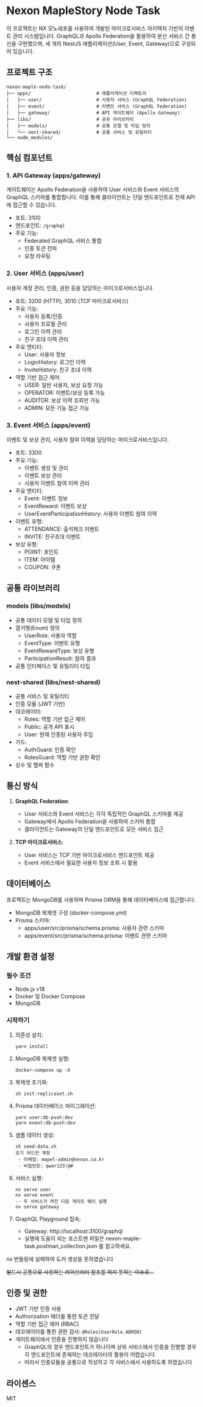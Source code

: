 # Nexon MapleStory Node Task

이 프로젝트는 NX 모노레포를 사용하여 개발된 마이크로서비스 아키텍처 기반의 이벤트 관리 시스템입니다. GraphQL과 Apollo Federation을 활용하여 분산 서비스 간 통신을 구현했으며, 세 개의 NestJS 애플리케이션(User, Event, Gateway)으로 구성되어 있습니다.

## 프로젝트 구조

```
nexon-maple-node-task/
├── apps/                        # 애플리케이션 디렉토리
│   ├── user/                    # 사용자 서비스 (GraphQL Federation)
│   ├── event/                   # 이벤트 서비스 (GraphQL Federation)
│   ├── gateway/                 # API 게이트웨이 (Apollo Gateway)
├── libs/                        # 공유 라이브러리
│   ├── models/                  # 공통 모델 및 타입 정의
│   └── nest-shared/             # 공통 서비스 및 유틸리티
└── node_modules/
```

## 핵심 컴포넌트

### 1. API Gateway (apps/gateway)

게이트웨이는 Apollo Federation을 사용하여 User 서비스와 Event 서비스의 GraphQL 스키마를 통합합니다. 이를 통해 클라이언트는 단일 엔드포인트로 전체 API에 접근할 수 있습니다.

- 포트: 3100
- 엔드포인트: `/graphql`
- 주요 기능:
  - Federated GraphQL 서비스 통합
  - 인증 토큰 전파
  - 요청 라우팅

### 2. User 서비스 (apps/user)

사용자 계정 관리, 인증, 권한 등을 담당하는 마이크로서비스입니다.

- 포트: 3200 (HTTP), 3010 (TCP 마이크로서비스)
- 주요 기능:
  - 사용자 등록/인증
  - 사용자 프로필 관리
  - 로그인 이력 관리
  - 친구 초대 이력 관리
- 주요 엔티티:
  - User: 사용자 정보
  - LoginHistory: 로그인 이력
  - InviteHistory: 친구 초대 이력
- 역할 기반 접근 제어:
  - USER: 일반 사용자, 보상 요청 가능
  - OPERATOR: 이벤트/보상 등록 가능
  - AUDITOR: 보상 이력 조회만 가능
  - ADMIN: 모든 기능 접근 가능

### 3. Event 서비스 (apps/event)

이벤트 및 보상 관리, 사용자 참여 이력을 담당하는 마이크로서비스입니다.

- 포트: 3300
- 주요 기능:
  - 이벤트 생성 및 관리
  - 이벤트 보상 관리
  - 사용자 이벤트 참여 이력 관리
- 주요 엔티티:
  - Event: 이벤트 정보
  - EventReward: 이벤트 보상
  - UserEventParticipationHistory: 사용자 이벤트 참여 이력
- 이벤트 유형:
  - ATTENDANCE: 출석체크 이벤트
  - INVITE: 친구초대 이벤트
- 보상 유형:
  - POINT: 포인트
  - ITEM: 아이템
  - COUPON: 쿠폰

## 공통 라이브러리

### models (libs/models)

- 공통 데이터 모델 및 타입 정의
- 열거형(Enum) 정의
  - UserRole: 사용자 역할
  - EventType: 이벤트 유형
  - EventRewardType: 보상 유형
  - ParticipationResult: 참여 결과
- 공통 인터페이스 및 유틸리티 타입

### nest-shared (libs/nest-shared)

- 공통 서비스 및 유틸리티
- 인증 모듈 (JWT 기반)
- 데코레이터:
  - Roles: 역할 기반 접근 제어
  - Public: 공개 API 표시
  - User: 현재 인증된 사용자 주입
- 가드:
  - AuthGuard: 인증 확인
  - RolesGuard: 역할 기반 권한 확인
- 상수 및 헬퍼 함수

## 통신 방식

1. **GraphQL Federation**:
   - User 서비스와 Event 서비스는 각각 독립적인 GraphQL 스키마를 제공
   - Gateway에서 Apollo Federation을 사용하여 스키마 통합
   - 클라이언트는 Gateway의 단일 엔드포인트로 모든 서비스 접근

2. **TCP 마이크로서비스**:
   - User 서비스는 TCP 기반 마이크로서비스 엔드포인트 제공
   - Event 서비스에서 필요한 사용자 정보 조회 시 활용

## 데이터베이스

프로젝트는 MongoDB를 사용하며 Prisma ORM을 통해 데이터베이스에 접근합니다.

- MongoDB 복제셋 구성 (docker-compose.yml)
- Prisma 스키마:
  - apps/user/src/prisma/schema.prisma: 사용자 관련 스키마
  - apps/event/src/prisma/schema.prisma: 이벤트 관련 스키마

## 개발 환경 설정

### 필수 조건

- Node.js v18
- Docker 및 Docker Compose
- MongoDB

### 시작하기

1. 의존성 설치:
   ```
   yarn install
   ```

2. MongoDB 복제셋 실행:
   ```
   docker-compose up -d
   ```

3. 복제셋 초기화:
   ```
   sh init-replicaset.sh
   ```

4. Prisma 데이터베이스 마이그레이션:
   ```
   yarn user:db-push:dev
   yarn event:db-push:dev
   ```

5. 샘플 데이터 생성:
   ```
   sh seed-data.sh
   초기 어드민 계정 
    - 이메일: mapel-admin@nexon.co.kr
    - 비밀번호: qwer123!@#
   ```

6. 서비스 실행:
   ```
   nx serve user
   nx serve event
   -- 두 서비스가 켜진 다음 게이트 웨이 실행
   nx serve gateway
   ```

7. GraphQL Playground 접속:
   - Gateway: http://localhost:3100/graphql
   - 실행에 도움이 되는 포스트맨 파일은 nexon-maple-task.postman_collection.json 를 참고하세요.

nx 번들링에 실패하여 도커 생성을 못하였습니다

~~빌드시 공통으로 사용하는 라이브러리 참조를 하지 못하는 이슈로...~~

## 인증 및 권한

- JWT 기반 인증 사용
- Authorization 헤더를 통한 토큰 전달
- 역할 기반 접근 제어 (RBAC)
- 데코레이터를 통한 권한 검사: `@Roles(UserRole.ADMIN)`
- 게이트웨이에서 인증을 진행하지 않습니다
  - GraphQL의 경우 엔드포인트가 하나이며 상위 서비스에서 인증을 진행할 경우 각 엔드포인트에 존재하는 데코레이터의 활용이 어렵습니다
  - 따라서 인증모듈을 공통으로 작성하고 각 서비스에서 사용하도록 하였습니다

## 라이센스

MIT
